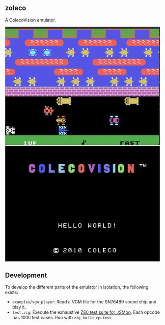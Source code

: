 ## zoleco

A ColecoVision emulator.

![demo](./demo.png)
![demo1](./demo1.png)

## Development

To develop the different parts of the emulator in isolation, the following exists:

- `examples/vgm_player`: Read a VGM file for the SN76489 sound chip and play it.
- `test.zig`: Execute the exhaustive [Z80 test suite for JSMoo](https://github.com/SingleStepTests/z80). Each opcode has 1000 test cases. Run with `zig build cputest`
